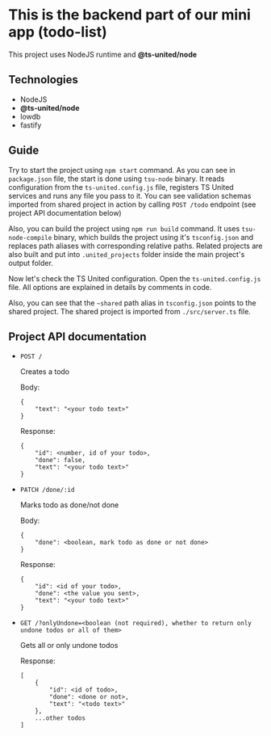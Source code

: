 # This is the backend part of our mini app (todo-list)

This project uses NodeJS runtime and **@ts-united/node**

## Technologies

-   NodeJS
-   **@ts-united/node**
-   lowdb
-   fastify

## Guide

Try to start the project using `npm start` command. As you can see in `package.json` file, the start is done using `tsu-node` binary. It reads configuration from the `ts-united.config.js` file, registers TS United services and runs any file you pass to it. You can see validation schemas imported from shared project in action by calling `POST /todo` endpoint (see project API documentation below)

Also, you can build the project using `npm run build` command. It uses `tsu-node-compile` binary, which builds the project using it's `tsconfig.json` and replaces path aliases with corresponding relative paths. Related projects are also built and put into `.united_projects` folder inside the main project's output folder.

Now let's check the TS United configuration. Open the `ts-united.config.js` file. All options are explained in details by comments in code.

Also, you can see that the `~shared` path alias in `tsconfig.json` points to the shared project. The shared project is imported from `./src/server.ts` file.

## Project API documentation

-   `POST /`

    Creates a todo

    Body:

    ```
    {
    	"text": "<your todo text>"
    }
    ```

    Response:

    ```
    {
    	"id": <number, id of your todo>,
    	"done": false,
    	"text": "<your todo text>"
    }
    ```

-   `PATCH /done/:id`

    Marks todo as done/not done

    Body:

    ```
    {
    	"done": <boolean, mark todo as done or not done>
    }
    ```

    Response:

    ```
    {
      	"id": <id of your todo>,
      	"done": <the value you sent>,
      	"text": "<your todo text>"
    }
    ```

-   `GET /?onlyUndone=<boolean (not required), whether to return only undone todos or all of them>`

    Gets all or only undone todos

    Response:

    ```
    [
    	{
    		"id": <id of todo>,
    		"done": <done or not>,
    		"text": "<todo text>"
    	},
    	...other todos
    ]
    ```

